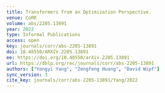 ```yaml
---
title: Transformers from an Optimization Perspective.
venue: CoRR
volume: abs/2205.13891
year: 2022
type: Informal Publications
access: open
key: journals/corr/abs-2205-13891
doi: 10.48550/ARXIV.2205.13891
ee: https://doi.org/10.48550/arXiv.2205.13891
url: https://dblp.org/rec/journals/corr/abs-2205-13891
authors: ["Yongyi Yang", "Zengfeng Huang", "David Wipf"]
sync_version: 3
cite_key: journals/corr/abs-2205-13891/Yang/2022
---
```

